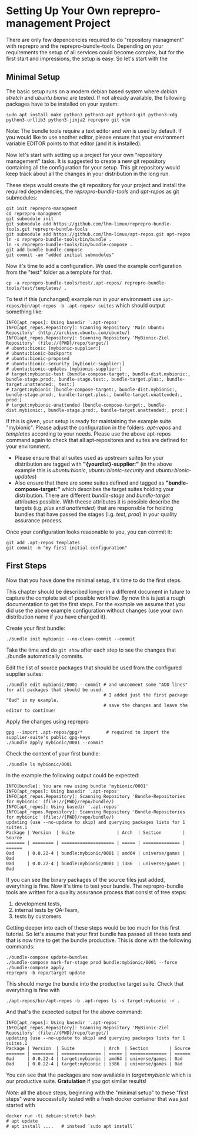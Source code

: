 Setting Up Your Own reprepro-management Project
===============================================

There are only few depencencies required to do "repository managment" with reprepro and the reprepro-bundle-tools.
Depending on your requirements the setup of all services could become complex, but for the first start
and impressions, the setup is easy. So let's start with the

Minimal Setup
-------------

The basic setup runs on a modern debian based system where *debian stretch* and *ubuntu bionic* are tested.
If not already available, the following packages have to be installed on your system:

    sudo apt install make python3 python3-apt python3-git python3-xdg python3-urllib3 python3-jinja2 reprepro git vim

Note: The bundle tools require a text editor and *vim* is used by default. If you
would like to use another editor, please ensure that your environment variable EDITOR
points to that editor (and it is installed).

Now let's start with setting up a project for your own "repository management" tasks.
It is suggested to create a new git repository containing all the configuration for your setup.
This git repository would keep track about all the changes in your distribution in the long run.

These steps would create the git repository for your project and install the required 
dependencies, the *reprepro-bundle-tools* and *apt-repos* as git submodules:

    git init reprepro-managment
    cd reprepro-managment
    git submodule init
    git submodule add https://github.com/lhm-limux/reprepro-bundle-tools.git reprepro-bundle-tools
    git submodule add https://github.com/lhm-limux/apt-repos.git apt-repos
    ln -s reprepro-bundle-tools/bin/bundle .
    ln -s reprepro-bundle-tools/bin/bundle-compose .
    git add bundle bundle-compose
    git commit -am "added initial submodules"

Now it's time to add a configuration. We used the example configuration from the "test" folder
as a template for that.

    cp -a reprepro-bundle-tools/test/.apt-repos/ reprepro-bundle-tools/test/templates/ .

To test if this (unchanged) example run in your environment use `apt-repos/bin/apt-repos -b .apt-repos/ suites` which should output something like:

    INFO[apt_repos]: Using basedir '.apt-repos'
    INFO[apt_repos.Repository]: Scanning Repository 'Main Ubuntu Repository' (http://archive.ubuntu.com/ubuntu/)
    INFO[apt_repos.Repository]: Scanning Repository 'MyBionic-Ziel Repository' (file://{PWD}/repo/target/)
    # ubuntu:bionic [mybionic-supplier:]
    # ubuntu:bionic-backports
    # ubuntu:bionic-proposed
    # ubuntu:bionic-security [mybionic-supplier:]
    # ubuntu:bionic-updates [mybionic-supplier:]
    # target:mybionic-test [bundle-compose-target:, bundle-dist.mybionic:, bundle-stage.prod:, bundle-stage.test:, bundle-target.plus:, bundle-target.unattended:, test:]
    # target:mybionic [bundle-compose-target:, bundle-dist.mybionic:, bundle-stage.prod:, bundle-target.plus:, bundle-target.unattended:, prod:]
    # target:mybionic-unattended [bundle-compose-target:, bundle-dist.mybionic:, bundle-stage.prod:, bundle-target.unattended:, prod:]

If this is given, your setup is ready for maintaining the example suite "mybionic". Please adjust the configuration in the folders *.apt-repos* and
*templates* according to your needs. Please use the above apt-repos command again to check that all apt-repositores and suites are defined for your environment.

* Please ensure that all suites used as upstream suites for your distribution are tagged with **"{yourdist}-supplier:"** (in the above example this is *ubuntu:bionic*, *ubuntu:bionic-security* and *ubuntu:bionic-updates*)
* Also ensure that there are some suites defined and tagged as **"bundle-compose-target:"** which describes the target suites holding your distribution. There are different *bundle-stage* and *bundle-target* attributes possible. With theese attributes it is possible describe the targets (i.g. *plus* and *unattended*) that are responsible for holding bundles that have passed the stages (i.g. *test*, *prod*) in your quality assurance process.

Once your configuration looks reasonable to you, you can commit it:

    git add .apt-repos templates
    git commit -m "my first initial configuration"


First Steps
-----------

Now that you have done the minimal setup, it's time to do the first steps.

This chapter should be described longer in a different document in future to capture the complete set of possible workflow. By now this is just a rough documentation to get the first steps. For the example we assume that you did use the above example configuration without changes (use your own distribution name if you have changed it).

Create your first bundle:

    ./bundle init mybionic --no-clean-commit --commit

Take the time and do `git show` after each step to see the changes that ./bundle automatically commits.

Edit the list of source packages that should be used from the configured supplier suites:

    ./bundle edit mybionic/0001 --commit # and uncomment some "ADD lines" for all packages that should be used.
                                         # I added just the first package "0ad" in my example.
                                         # save the changes and leave the editor to continue!

Apply the changes using reprepro

    gpg --import .apt-repos/gpg/*         # required to import the supplier-suite's public gpg-keys
    ./bundle apply mybionic/0001 --commit

Check the content of your first bundle:

    ./bundle ls mybionic/0001

In the example the following output could be expected:

    INFO[bundle]: You are now using bundle 'mybionic/0001'
    INFO[apt_repos]: Using basedir '.apt-repos'
    INFO[apt_repos.Repository]: Scanning Repository 'Bundle-Repositories for mybionic' (file://{PWD}/repo/bundle/)
    INFO[apt_repos]: Using basedir '.apt-repos'
    INFO[apt_repos.Repository]: Scanning Repository 'Bundle-Repositories for mybionic' (file://{PWD}/repo/bundle/)
    updating (use --no-update to skip) and querying packages lists for 1 suites.1
    Package | Version  | Suite                | Arch  | Section        | Source
    ======= | ======== | ==================== | ===== | ============== | ======
    0ad     | 0.0.22-4 | bundle:mybionic/0001 | amd64 | universe/games | 0ad   
    0ad     | 0.0.22-4 | bundle:mybionic/0001 | i386  | universe/games | 0ad

If you can see the binary packages of the source files just added, everything is fine.
Now it's time to test your bundle. The reprepro-bundle tools are written for a quality assurance process that
consist of tree steps:

 1. development tests,
 2. internal tests by QA-Team,
 3. tests by customers

Getting deeper into each of these steps would be too much for this first tutorial. So let's assume that your
first bundle has passed all these tests and that is now time to get the bundle productive. This is done
with the following commands:

    ./bundle-compose update-bundles
    ./bundle-compose mark-for-stage prod bundle:mybionic/0001 --force
    ./bundle-compose apply
    reprepro -b repo/target update

This should merge the bundle into the productive target suite. Check that everything is fine with

    ./apt-repos/bin/apt-repos -b .apt-repos ls -s target:mybionic -r .

And that's the expected output for the above command:

    INFO[apt_repos]: Using basedir '.apt-repos'
    INFO[apt_repos.Repository]: Scanning Repository 'MyBionic-Ziel Repository' (file://{PWD}/repo/target/)
    updating (use --no-update to skip) and querying packages lists for 1 suites.1
    Package | Version  | Suite           | Arch  | Section        | Source
    ======= | ======== | =============== | ===== | ============== | ======
    0ad     | 0.0.22-4 | target:mybionic | amd64 | universe/games | 0ad   
    0ad     | 0.0.22-4 | target:mybionic | i386  | universe/games | 0ad   

You can see that the packages are now available in *target:mybionic* which is our productive suite.
**Gratulation** if you got similar results!

*Note:* all the above steps, beginning with the "minimal setup" to these "first steps" were
successfully tested with a fresh docker container that was just started with 

    docker run -ti debian:stretch bash
    # apt update
    # apt install ....   # instead `sudo apt install`
